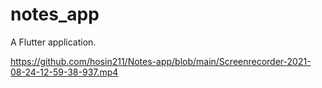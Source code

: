 # notes_app

A  Flutter application.

https://github.com/hosin211/Notes-app/blob/main/Screenrecorder-2021-08-24-12-59-38-937.mp4
